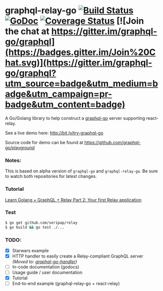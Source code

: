 # graphql-relay-go [![Build Status](https://travis-ci.org/graphql-go/relay.svg)](https://travis-ci.org/graphql-go/relay) [![GoDoc](https://godoc.org/graphql-go/relay?status.svg)](https://godoc.org/github.com/seripap/relay) [![Coverage Status](https://coveralls.io/repos/graphql-go/relay/badge.svg?branch=master&service=github)](https://coveralls.io/github/graphql-go/relay?branch=master) [![Join the chat at https://gitter.im/graphql-go/graphql](https://badges.gitter.im/Join%20Chat.svg)](https://gitter.im/graphql-go/graphql?utm_source=badge&utm_medium=badge&utm_campaign=pr-badge&utm_content=badge)

A Go/Golang library to help construct a [graphql-go](https://github.com/seripap/graphql) server supporting react-relay.

See a live demo here: http://bit.ly/try-graphql-go

Source code for demo can be found at https://github.com/graphql-go/playground

### Notes:
This is based on alpha version of `graphql-go` and `graphql-relay-go`. 
Be sure to watch both repositories for latest changes.

### Tutorial
[Learn Golang + GraphQL + Relay Part 2: Your first Relay application]( https://wehavefaces.net/learn-golang-graphql-relay-2-a56cbcc3e341)

### Test
```bash
$ go get github.com/seripap/relay
$ go build && go test ./...
```

### TODO:
- [x] Starwars example
- [x] HTTP handler to easily create a Relay-compliant GraphQL server _(Moved to: [graphql-go-handler](https://github.com/graphql-go/handler))_
- [ ] In-code documentation (godocs)
- [ ] Usage guide / user documentation
- [x] Tutorial
- [ ] End-to-end example (graphql-relay-go + react-relay)
